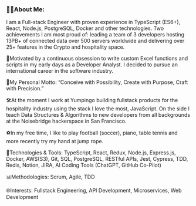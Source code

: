 ### 👨‍💻About Me:
I am a Full-stack Engineer with proven experience in TypeScript (ES6+), React, Node.js, PostgreSQL, Docker and other technologies. Two achievements I am most proud of: leading a team of 3 developers hosting 13PB+ of connected data over 500 servers worldwide and delivering over 25+ features in the Crypto and hospitality space.

🚀Motivated by a continuous obsession to write custom Excel functions and scripts in my early days as a Developer Analyst. I decided to pursue an international career in the software industry.

🧘My Personal Motto: “Conceive with Possibility, Create with Purpose, Craft with Precision.”

🛠️At the moment I work at Yumpingo building fullstack products for the hospitality industry using the stack I love the most, JavaScript. On the side I teach Data Structures & Algorithms to new developers from all backgrounds at the Noisebridge hackerspace in San Francisco.

⚽In my free time, I like to play football (soccer), piano, table tennis and more recently try my hand at jump rope.

🔧Technologies & Tools: TypeScript, React, Redux, Node.js, Express.js, Docker, AWS(S3), Git, SQL, PostgreSQL, RESTful APIs, Jest, Cypress, TDD, Redis, Notion, JIRA, AI Coding Tools (ChatGPT, GitHub Co-Pilot)

📊Methodologies: Scrum, Agile, TDD

🌐Interests: Fullstack Engineering, API Development, Microservices, Web Development
